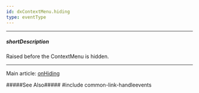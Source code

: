 ```yaml
---
id: dxContextMenu.hiding
type: eventType
---
```

---
##### shortDescription
Raised before the ContextMenu is hidden.

---
Main article: [onHiding](/api-reference/10%20UI%20Widgets/dxContextMenu/1%20Configuration/onHiding.md '/Documentation/ApiReference/UI_Components/dxContextMenu/Configuration/#onHiding')

#####See Also#####
#include common-link-handleevents